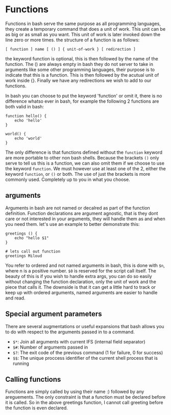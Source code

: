 Functions
=========
Functions in bash serve the same purpose as all programming languages, they create a temporary command that does a unit of work. This unit can be as big or as small as you want. This unit of work is later invoked down the line zero or more times. the structure of a function is as follows:

	[ function ] name [ () ] { unit-of-work } [ redirection ]

the keyword function is optional, this is then followed by the name of the function. The () are always empty in bash they do not server to take in arguments like some other programming languages, their purpose is to indicate that this is a function. This is then followed by the acutual unit of work inside {}. Finally we have any redirections we wish to add to our functions.

In bash you can choose to put the keyword 'function' or omit it, there is no difference whatso ever in bash, for example the following 2 functions are both valid in bash:
	
	function hello() {
		echo 'hello'
	}

	world() {
		echo 'world'
	}

The only difference is that functions defined without the `function` keyword are more portable to other non bash shells.
Because the brackets `()` only serve to tell us this is a function, we can also omit them if we choose to use the keyword `function`. We must however use at least one of the 2, either the keyword `function`, or `()` or both. The use of just the brackets is more commonly used. Completely up to you in what you choose.

arguments
----------
Arguments in bash are not named or decalred as part of the function definition. Function declarations are argument agnostic, that is they dont care or not interested in your arguments, they will handle them as and when you need them. let's use an example to better demonstrate this:

	greetings () {
		echo "hello $1"
	}
	
	# lets call out function
	greetings Miloud

You refer to ordered and not named arguments in bash, this is done with `$n`, where n is a positive number. `$0` is reserved for the script call itself. The beauty of this is if you wish to handle extra args, you can do so easily without changing the function declaration, only the unit of work and the piece that calls it. The downside is that it can get a little hard to track or keep up with ordered arguments, named arguments are easier to handle and read.

Special argument parameters
----------------------------
There are several augmentations or useful expansions that bash allows you to do with respect to the arguments passed in to a command.

* `$*`: Join all arguments with current IFS (internal field separator)
* `$#`: Number of arguments passed in
* `$?`: The exit code of the previous command (1 for failure, 0 for success)
* `$$`: The unique proccess identifier of the current shell process that is running

Calling functions
-----------------
Functions are simply called by using their name :) followed by any areguements. The only constraint is that a function must be declared before it is called. So in the above greetings function, I cannot call greeting before the function is even declared.
